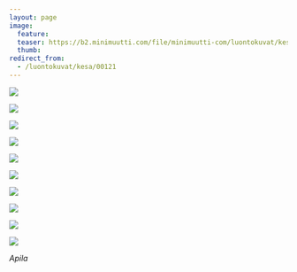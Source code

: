 ```yaml
---
layout: page
image:
  feature:
  teaser: https://b2.minimuutti.com/file/minimuutti-com/luontokuvat/kes%C3%A4/9/DS36364-245px.jpg
  thumb:
redirect_from:
  - /luontokuvat/kesa/00121
---
```


![](https://b2.minimuutti.com/file/minimuutti-com/luontokuvat/kes%C3%A4/9/DS36382-800px.jpg)

![](https://b2.minimuutti.com/file/minimuutti-com/luontokuvat/kes%C3%A4/9/DS36356-800px.jpg)

![](https://b2.minimuutti.com/file/minimuutti-com/luontokuvat/kes%C3%A4/9/DS36360-800px.jpg)

![](https://b2.minimuutti.com/file/minimuutti-com/luontokuvat/kes%C3%A4/9/DS36364-800px.jpg)

![](https://b2.minimuutti.com/file/minimuutti-com/luontokuvat/kes%C3%A4/9/DS36365-800px.jpg)

![](https://b2.minimuutti.com/file/minimuutti-com/luontokuvat/kes%C3%A4/9/DS36333-800px.jpg)

![](https://b2.minimuutti.com/file/minimuutti-com/luontokuvat/kes%C3%A4/9/DS36339-800px.jpg)

![](https://b2.minimuutti.com/file/minimuutti-com/luontokuvat/kes%C3%A4/9/DS36337-800px.jpg)

![](https://b2.minimuutti.com/file/minimuutti-com/luontokuvat/kes%C3%A4/9/DS36343-800px.jpg)

![](https://b2.minimuutti.com/file/minimuutti-com/luontokuvat/kes%C3%A4/9/DS36346-800px.jpg)

*Apila*
